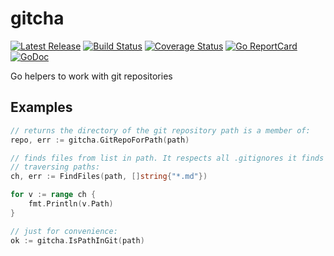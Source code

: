 # gitcha

[![Latest Release](https://img.shields.io/github/release/muesli/gitcha.svg)](https://github.com/muesli/gitcha/releases)
[![Build Status](https://github.com/muesli/gitcha/workflows/build/badge.svg)](https://github.com/muesli/gitcha/actions)
[![Coverage Status](https://coveralls.io/repos/github/muesli/gitcha/badge.svg?branch=master)](https://coveralls.io/github/muesli/gitcha?branch=master)
[![Go ReportCard](http://goreportcard.com/badge/muesli/gitcha)](http://goreportcard.com/report/muesli/gitcha)
[![GoDoc](https://godoc.org/github.com/golang/gddo?status.svg)](https://pkg.go.dev/github.com/muesli/gitcha)

Go helpers to work with git repositories

## Examples

```go
// returns the directory of the git repository path is a member of:
repo, err := gitcha.GitRepoForPath(path)

// finds files from list in path. It respects all .gitignores it finds while
// traversing paths:
ch, err := FindFiles(path, []string{"*.md"})

for v := range ch {
    fmt.Println(v.Path)
}

// just for convenience:
ok := gitcha.IsPathInGit(path)
```
